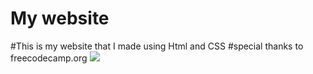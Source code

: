# My website
#This is my website that I made using Html and CSS
#special thanks to freecodecamp.org
<img src="https://t.bkit.co/w_662e61cce861d.gif" />
